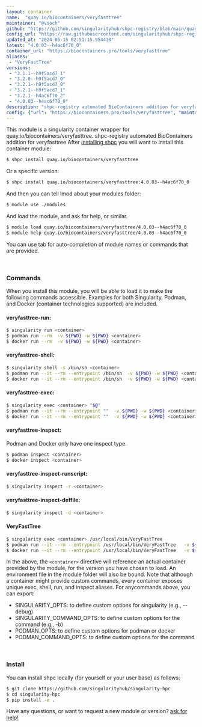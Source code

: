 ```yaml
---
layout: container
name:  "quay.io/biocontainers/veryfasttree"
maintainer: "@vsoch"
github: "https://github.com/singularityhub/shpc-registry/blob/main/quay.io/biocontainers/veryfasttree/container.yaml"
config_url: "https://raw.githubusercontent.com/singularityhub/shpc-registry/main/quay.io/biocontainers/veryfasttree/container.yaml"
updated_at: "2024-05-15 02:51:15.954430"
latest: "4.0.03--h4ac6f70_0"
container_url: "https://biocontainers.pro/tools/veryfasttree"
aliases:
 - "VeryFastTree"
versions:
 - "3.1.1--h9f5acd7_1"
 - "3.2.0--h9f5acd7_0"
 - "3.2.1--h9f5acd7_0"
 - "3.2.1--h9f5acd7_1"
 - "3.2.1--h4ac6f70_2"
 - "4.0.03--h4ac6f70_0"
description: "shpc-registry automated BioContainers addition for veryfasttree"
config: {"url": "https://biocontainers.pro/tools/veryfasttree", "maintainer": "@vsoch", "description": "shpc-registry automated BioContainers addition for veryfasttree", "latest": {"4.0.03--h4ac6f70_0": "sha256:f405576afe74c31ca5895f72718f716dc317e3c82707b9681607f1e4f395876f"}, "tags": {"3.1.1--h9f5acd7_1": "sha256:f61eb7aa8aa0a69a1791d3c702c78d32a5ed85af370c8da20dec66b837eed066", "3.2.0--h9f5acd7_0": "sha256:7e5264ed5c77c98926ba6f6e18f713fa46b726b4b3f5fe5fc365c2276f987e06", "3.2.1--h9f5acd7_0": "sha256:5989eb9fc4676857e014f33e788adb763e1889592a3229fca6199a862b30ee51", "3.2.1--h9f5acd7_1": "sha256:9b009f1ad5f7127a775f92d95b3ce1333b7d6faf805f5e180f71527cad9f972a", "3.2.1--h4ac6f70_2": "sha256:62c98ae016b14751ca7a4f6dd807d8a63c2a1a2d68cc50969a2b39685c11783e", "4.0.03--h4ac6f70_0": "sha256:f405576afe74c31ca5895f72718f716dc317e3c82707b9681607f1e4f395876f"}, "docker": "quay.io/biocontainers/veryfasttree", "aliases": {"VeryFastTree": "/usr/local/bin/VeryFastTree"}}
---
```


This module is a singularity container wrapper for quay.io/biocontainers/veryfasttree.
shpc-registry automated BioContainers addition for veryfasttree
After [installing shpc](#install) you will want to install this container module:


```bash
$ shpc install quay.io/biocontainers/veryfasttree
```

Or a specific version:

```bash
$ shpc install quay.io/biocontainers/veryfasttree:4.0.03--h4ac6f70_0
```

And then you can tell lmod about your modules folder:

```bash
$ module use ./modules
```

And load the module, and ask for help, or similar.

```bash
$ module load quay.io/biocontainers/veryfasttree/4.0.03--h4ac6f70_0
$ module help quay.io/biocontainers/veryfasttree/4.0.03--h4ac6f70_0
```

You can use tab for auto-completion of module names or commands that are provided.

<br>

### Commands

When you install this module, you will be able to load it to make the following commands accessible.
Examples for both Singularity, Podman, and Docker (container technologies supported) are included.

#### veryfasttree-run:

```bash
$ singularity run <container>
$ podman run --rm  -v ${PWD} -w ${PWD} <container>
$ docker run --rm  -v ${PWD} -w ${PWD} <container>
```

#### veryfasttree-shell:

```bash
$ singularity shell -s /bin/sh <container>
$ podman run --it --rm --entrypoint /bin/sh  -v ${PWD} -w ${PWD} <container>
$ docker run --it --rm --entrypoint /bin/sh  -v ${PWD} -w ${PWD} <container>
```

#### veryfasttree-exec:

```bash
$ singularity exec <container> "$@"
$ podman run --it --rm --entrypoint ""  -v ${PWD} -w ${PWD} <container> "$@"
$ docker run --it --rm --entrypoint ""  -v ${PWD} -w ${PWD} <container> "$@"
```

#### veryfasttree-inspect:

Podman and Docker only have one inspect type.

```bash
$ podman inspect <container>
$ docker inspect <container>
```

#### veryfasttree-inspect-runscript:

```bash
$ singularity inspect -r <container>
```

#### veryfasttree-inspect-deffile:

```bash
$ singularity inspect -d <container>
```


#### VeryFastTree

```bash
$ singularity exec <container> /usr/local/bin/VeryFastTree
$ podman run --it --rm --entrypoint /usr/local/bin/VeryFastTree   -v ${PWD} -w ${PWD} <container> -c " $@"
$ docker run --it --rm --entrypoint /usr/local/bin/VeryFastTree   -v ${PWD} -w ${PWD} <container> -c " $@"
```



In the above, the `<container>` directive will reference an actual container provided
by the module, for the version you have chosen to load. An environment file in the
module folder will also be bound. Note that although a container
might provide custom commands, every container exposes unique exec, shell, run, and
inspect aliases. For anycommands above, you can export:

 - SINGULARITY_OPTS: to define custom options for singularity (e.g., --debug)
 - SINGULARITY_COMMAND_OPTS: to define custom options for the command (e.g., -b)
 - PODMAN_OPTS: to define custom options for podman or docker
 - PODMAN_COMMAND_OPTS: to define custom options for the command

<br>

### Install

You can install shpc locally (for yourself or your user base) as follows:

```bash
$ git clone https://github.com/singularityhub/singularity-hpc
$ cd singularity-hpc
$ pip install -e .
```

Have any questions, or want to request a new module or version? [ask for help!](https://github.com/singularityhub/singularity-hpc/issues)